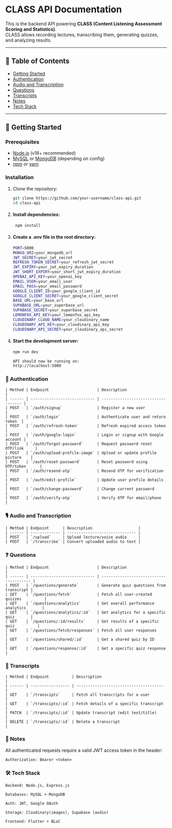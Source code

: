 # CLASS API Documentation

This is the backend API powering **CLASS (Content Listening Assessment Scoring and Statistics)**.  
CLASS allows recording lectures, transcribing them, generating quizzes, and analyzing results.

---

## 📑 Table of Contents
- [Getting Started](#-getting-started)
- [Authentication](#-authentication)
- [Audio and Transcription](#-audio-and-transcription)
- [Questions](#-questions)
- [Transcripts](#-transcripts)
- [Notes](#-notes)
- [Tech Stack](#-tech-stack)

---

## 🚀 Getting Started

### Prerequisites
- [Node.js](https://nodejs.org/) (v16+ recommended)
- [MySQL](https://www.mysql.com/) or [MongoDB](https://www.mongodb.com/) (depending on config)
- [npm](https://www.npmjs.com/) or [yarn](https://yarnpkg.com/)

### Installation

1. Clone the repository:
   ```bash
   git clone https://github.com/your-username/class-api.git
   cd class-api

2. ####  Install dependencies:
   ```bash
    npm install

3. #### Create a .env file in the root directory:
    ```bash
    PORT=5000
    MONGO_URI=your_mongodb_url
    JWT_SECRET=your_jwt_secret
    REFRESH_TOKEN_SECRET=your_refresh_jwt_secret
    JWT_EXPIRY=your_jwt_expiry_duration
    JWT_SHORT_EXPIRY=your_short_jwt_expiry_duration
    OPENAI_API_KEY=your_openai_key
    EMAIL_USER=your_email_user
    EMAIL_PASS=your_email_password
    GOOGLE_CLIENT_ID=your_google_client_id
    GOOGLE_CLIENT_SECRET=your_google_client_secret
    BASE_URL=your_base_url
    SUPABASE_URL=your_superbase_url
    SUPABASE_SECRET=your_superbase_secret
    LEMONFOX_API_KEY=your_lemonfox_api_key
    CLOUDINARY_CLOUD_NAME=your_cloudinary_name
    CLOUDINARY_API_KEY=your_cloudinary_api_key
    CLOUDINARY_API_SECRET=your_cloudinary_api_secret

4. #### Start the development server:
    ```bash
    npm run dev

    API should now be running on:
    http://localhost:5000

### 🔐 Authentication
    | Method | Endpoint                     | Description                         |
    | ------ | ---------------------------- | ----------------------------------- |
    | POST   | `/auth/signup`               | Register a new user                 |
    | POST   | `/auth/login`                | Authenticate user and return token  |
    | POST   | `/auth/refresh-token`        | Refresh expired access token        |
    | POST   | `/auth/google-login`         | Login or signup with Google account |
    | POST   | `/auth/forgot-password`      | Request password reset OTP/link     |
    | POST   | `/auth/upload-profile-image` | Upload or update profile picture    |
    | POST   | `/auth/reset-password`       | Reset password using OTP/token      |
    | POST   | `/auth/resend-otp`           | Resend OTP for verification         |
    | POST   | `/auth/edit-profile`         | Update user profile details         |
    | POST   | `/auth/change-password`      | Change current password             |
    | POST   | `/auth/verify-otp`           | Verify OTP for email/phone          |

### 🎙️ Audio and Transcription
    | Method | Endpoint      | Description                    |
    | ------ | ------------- | ------------------------------ |
    | POST   | `/upload`     | Upload lecture/voice audio     |
    | POST   | `/transcribe` | Convert uploaded audio to text |

### ❓ Questions
    | Method | Endpoint                     | Description                             |
    | ------ | ---------------------------- | --------------------------------------- |
    | POST   | `/questions/generate`        | Generate quiz questions from transcript |
    | GET    | `/questions/fetch`           | Fetch all user-created quizzes          |
    | GET    | `/questions/analytics`       | Get overall performance analytics       |
    | GET    | `/questions/analytics/:id`   | Get analytics for a specific quiz       |
    | GET    | `/questions/:id/results`     | Get results of a specific quiz          |
    | GET    | `/questions/fetch/responses` | Fetch all user responses                |
    | GET    | `/questions/shared/:id`      | Get a shared quiz by ID                 |
    | GET    | `/questions/response/:id`    | Get a specific quiz response            |

### 📜 Transcripts
    | Method | Endpoint          | Description                            |
    | ------ | ----------------- | -------------------------------------- |
    | GET    | `/transcipts`     | Fetch all transcripts for a user       |
    | GET    | `/transcipts/:id` | Fetch details of a specific transcript |
    | PATCH  | `/transcipts/:id` | Update transcript (edit text/title)    |
    | DELETE | `/transcipts/:id` | Delete a transcript                    |

### 📌 Notes
All authenticated requests require a valid JWT access token in the header:

    Authorization: Bearer <token>

### 🛠️ Tech Stack

    Backend: Node.js, Express.js

    Databases: MySQL + MongoDB

    Auth: JWT, Google OAuth

    Storage: Cloudinary(images), Supabase (audio)

    Frontend: Flutter + BLoC



